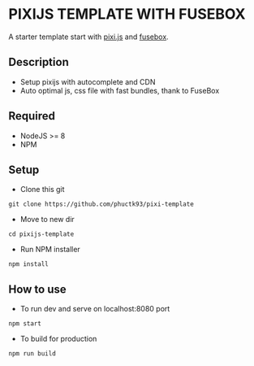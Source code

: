 # PIXIJS TEMPLATE WITH FUSEBOX

A starter template start with [pixi.js]("https://pixijs.io") and [fusebox]("https://fuse-box.org").

## Description

- Setup pixijs with autocomplete and CDN
- Auto optimal js, css file with fast bundles, thank to FuseBox

## Required

- NodeJS >= 8
- NPM

## Setup

- Clone this git

``git clone https://github.com/phuctk93/pixi-template``

- Move to new dir

``cd pixijs-template``

- Run NPM installer

``npm install``

## How to use

- To run dev and serve on localhost:8080 port

``npm start``

- To build for production

``npm run build``